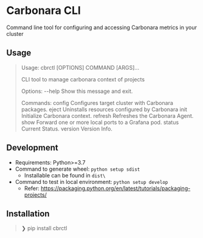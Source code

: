 # Carbonara CLI

Command line tool for configuring and accessing Carbonara metrics in your cluster

## Usage
> Usage: cbrctl [OPTIONS] COMMAND [ARGS]...
>  
>   CLI tool to manage carbonara context of projects
>  
> Options:
>   --help  Show this message and exit.
>  
> Commands:
>   config   Configures target cluster with Carbonara packages.
>   eject    Uninstalls resources configured by Carbonara
>   init     Initialize Carbonara context.
>   refresh  Refreshes the Carbonara Agent.
>   show     Forward one or more local ports to a Grafana pod.
>   status   Current Status.
>   version  Version Info.

## Development
* Requirements: Python>=3.7
* Command to generate wheel: `python setup sdist`
    * Installable can be found in `dist\`
* Command to test in local environment: `python setup develop`
    * Refer: https://packaging.python.org/en/latest/tutorials/packaging-projects/

## Installation
> ❯ pip install cbrctl